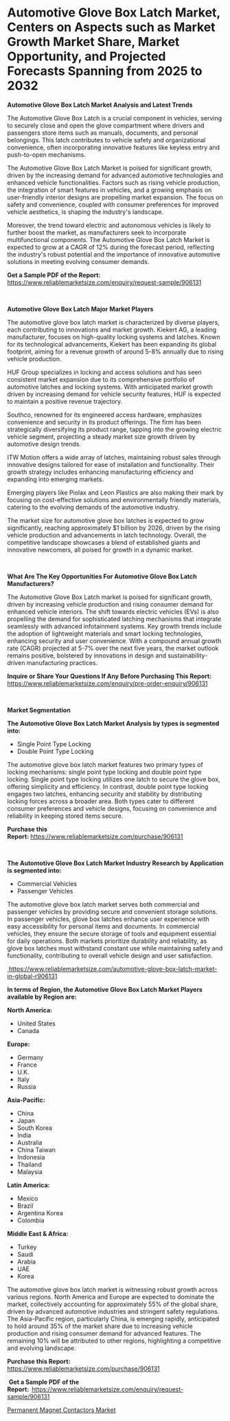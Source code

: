 <p><h1>Automotive Glove Box Latch Market, Centers on Aspects such as Market Growth Market Share, Market Opportunity, and Projected Forecasts Spanning from 2025 to 2032</h1></p><p><strong>Automotive Glove Box Latch Market Analysis and Latest Trends</strong></p>
<p><p>The Automotive Glove Box Latch is a crucial component in vehicles, serving to securely close and open the glove compartment where drivers and passengers store items such as manuals, documents, and personal belongings. This latch contributes to vehicle safety and organizational convenience, often incorporating innovative features like keyless entry and push-to-open mechanisms.</p><p>The Automotive Glove Box Latch Market is poised for significant growth, driven by the increasing demand for advanced automotive technologies and enhanced vehicle functionalities. Factors such as rising vehicle production, the integration of smart features in vehicles, and a growing emphasis on user-friendly interior designs are propelling market expansion. The focus on safety and convenience, coupled with consumer preferences for improved vehicle aesthetics, is shaping the industry's landscape.</p><p>Moreover, the trend toward electric and autonomous vehicles is likely to further boost the market, as manufacturers seek to incorporate multifunctional components. The Automotive Glove Box Latch Market is expected to grow at a CAGR of 12% during the forecast period, reflecting the industry's robust potential and the importance of innovative automotive solutions in meeting evolving consumer demands.</p></p>
<p><strong>Get a Sample PDF of the Report:&nbsp;</strong> <a href="https://www.reliablemarketsize.com/enquiry/request-sample/906131?utm_campaign=2625&utm_medium=2&utm_source=Github&utm_content=ia&utm_term=21032025&utm_id=automotive-glove-box-latch">https://www.reliablemarketsize.com/enquiry/request-sample/906131</a></p>
<p>&nbsp;</p>
<p><strong>Automotive Glove Box Latch Major Market Players</strong></p>
<p><p>The automotive glove box latch market is characterized by diverse players, each contributing to innovations and market growth. Kiekert AG, a leading manufacturer, focuses on high-quality locking systems and latches. Known for its technological advancements, Kiekert has been expanding its global footprint, aiming for a revenue growth of around 5-8% annually due to rising vehicle production.</p><p>HUF Group specializes in locking and access solutions and has seen consistent market expansion due to its comprehensive portfolio of automotive latches and locking systems. With anticipated market growth driven by increasing demand for vehicle security features, HUF is expected to maintain a positive revenue trajectory.</p><p>Southco, renowned for its engineered access hardware, emphasizes convenience and security in its product offerings. The firm has been strategically diversifying its product range, tapping into the growing electric vehicle segment, projecting a steady market size growth driven by automotive design trends. </p><p>ITW Motion offers a wide array of latches, maintaining robust sales through innovative designs tailored for ease of installation and functionality. Their growth strategy includes enhancing manufacturing efficiency and expanding into emerging markets.</p><p>Emerging players like Piolax and Leon Plastics are also making their mark by focusing on cost-effective solutions and environmentally friendly materials, catering to the evolving demands of the automotive industry.</p><p>The market size for automotive glove box latches is expected to grow significantly, reaching approximately $1 billion by 2026, driven by the rising vehicle production and advancements in latch technology. Overall, the competitive landscape showcases a blend of established giants and innovative newcomers, all poised for growth in a dynamic market.</p></p>
<p>&nbsp;</p>
<p><strong>What Are The Key Opportunities For Automotive Glove Box Latch Manufacturers?</strong></p>
<p><p>The Automotive Glove Box Latch market is poised for significant growth, driven by increasing vehicle production and rising consumer demand for enhanced vehicle interiors. The shift towards electric vehicles (EVs) is also propelling the demand for sophisticated latching mechanisms that integrate seamlessly with advanced infotainment systems. Key growth trends include the adoption of lightweight materials and smart locking technologies, enhancing security and user convenience. With a compound annual growth rate (CAGR) projected at 5-7% over the next five years, the market outlook remains positive, bolstered by innovations in design and sustainability-driven manufacturing practices.</p></p>
<p><strong>Inquire or Share Your Questions If Any Before Purchasing This Report:</strong> <a href="https://www.reliablemarketsize.com/enquiry/pre-order-enquiry/906131?utm_campaign=2625&utm_medium=2&utm_source=Github&utm_content=ia&utm_term=21032025&utm_id=automotive-glove-box-latch">https://www.reliablemarketsize.com/enquiry/pre-order-enquiry/906131</a></p>
<p>&nbsp;</p>
<p><strong>Market Segmentation</strong></p>
<p><strong>The Automotive Glove Box Latch Market Analysis by types is segmented into:</strong></p>
<p><ul><li>Single Point Type Locking</li><li>Double Point Type Locking</li></ul></p>
<p><p>The automotive glove box latch market features two primary types of locking mechanisms: single point type locking and double point type locking. Single point type locking utilizes one latch to secure the glove box, offering simplicity and efficiency. In contrast, double point type locking engages two latches, enhancing security and stability by distributing locking forces across a broader area. Both types cater to different consumer preferences and vehicle designs, focusing on convenience and reliability in keeping stored items secure.</p></p>
<p><strong>Purchase this Report:&nbsp;</strong><a href="https://www.reliablemarketsize.com/purchase/906131?utm_campaign=2625&utm_medium=2&utm_source=Github&utm_content=ia&utm_term=21032025&utm_id=automotive-glove-box-latch">https://www.reliablemarketsize.com/purchase/906131</a></p>
<p>&nbsp;</p>
<p><strong>The Automotive Glove Box Latch Market Industry Research by Application is segmented into:</strong></p>
<p><ul><li>Commercial Vehicles</li><li>Passenger Vehicles</li></ul></p>
<p><p>The automotive glove box latch market serves both commercial and passenger vehicles by providing secure and convenient storage solutions. In passenger vehicles, glove box latches enhance user experience with easy accessibility for personal items and documents. In commercial vehicles, they ensure the secure storage of tools and equipment essential for daily operations. Both markets prioritize durability and reliability, as glove box latches must withstand constant use while maintaining safety and functionality, contributing to overall vehicle design and user satisfaction.</p></p>
<p><a href="https://www.reliablemarketsize.com/automotive-glove-box-latch-market-in-global-r906131?utm_campaign=2625&utm_medium=2&utm_source=Github&utm_content=ia&utm_term=21032025&utm_id=automotive-glove-box-latch">&nbsp;https://www.reliablemarketsize.com/automotive-glove-box-latch-market-in-global-r906131</a></p>
<p><strong>In terms of Region, the Automotive Glove Box Latch Market Players available by Region are:</strong></p>
<p>
    <p> <strong> North America: </strong>
        <ul>
            <li>United States</li>
            <li>Canada</li>
        </ul>
        </p> 
    <p> <strong> Europe: </strong>
        <ul>
            <li>Germany</li>
            <li>France</li>
            <li>U.K.</li>
            <li>Italy</li>
            <li>Russia</li>
        </ul>
        </p> 
    <p> <strong> Asia-Pacific: </strong>
        <ul>
            <li>China</li>
            <li>Japan</li>
            <li>South Korea</li>
            <li>India</li>
            <li>Australia</li>
            <li>China Taiwan</li>
            <li>Indonesia</li>
            <li>Thailand</li>
            <li>Malaysia</li>
        </ul>
        </p> 
    <p> <strong> Latin America: </strong>
        <ul>
            <li>Mexico</li>
            <li>Brazil</li>
            <li>Argentina Korea</li>
            <li>Colombia</li>
        </ul>
        </p> 
    <p> <strong> Middle East & Africa: </strong>
        <ul>
            <li>Turkey</li>
            <li>Saudi</li>
            <li>Arabia</li>
            <li>UAE</li>
            <li>Korea</li>
        </ul>
    </p>
    </p>
<p><p>The automotive glove box latch market is witnessing robust growth across various regions. North America and Europe are expected to dominate the market, collectively accounting for approximately 55% of the global share, driven by advanced automotive industries and stringent safety regulations. The Asia-Pacific region, particularly China, is emerging rapidly, anticipated to hold around 35% of the market share due to increasing vehicle production and rising consumer demand for advanced features. The remaining 10% will be attributed to other regions, highlighting a competitive and evolving landscape.</p></p>
<p><strong>Purchase this Report: </strong><a href="https://www.reliablemarketsize.com/purchase/906131?utm_campaign=2625&utm_medium=2&utm_source=Github&utm_content=ia&utm_term=21032025&utm_id=automotive-glove-box-latch">https://www.reliablemarketsize.com/purchase/906131</a></p>
<p>&nbsp;<strong>Get a Sample PDF of the Report:&nbsp;&nbsp;</strong><a href="https://www.reliablemarketsize.com/enquiry/request-sample/906131?utm_campaign=2625&utm_medium=2&utm_source=Github&utm_content=ia&utm_term=21032025&utm_id=automotive-glove-box-latch">https://www.reliablemarketsize.com/enquiry/request-sample/906131</a></p>
<p><strong></strong></p>
<p><p><a href="https://github.com/pearlinewhite4692/Market-Research-Report-List-1/blob/main/permanent-magnet-contactors-market.md?utm_campaign=2625&utm_medium=2&utm_source=Github&utm_content=ia&utm_term=21032025&utm_id=automotive-glove-box-latch">Permanent Magnet Contactors Market</a></p></p>